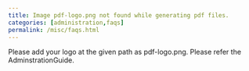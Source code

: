 ```yaml
---
title: Image pdf-logo.png not found while generating pdf files.
categories: [administration,faqs]
permalink: /misc/faqs.html
---
```


Please add your logo at the given path as pdf-logo.png. Please refer the AdminstrationGuide.
